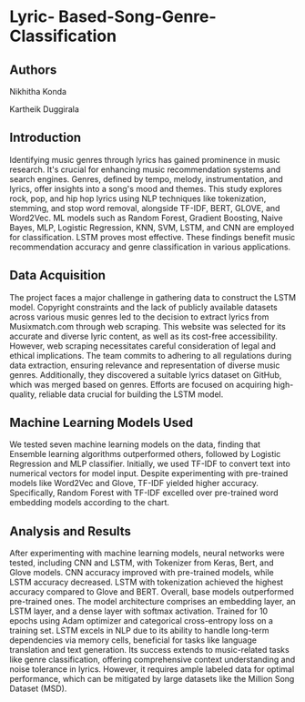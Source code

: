 # Lyric- Based-Song-Genre-Classification

## Authors
Nikhitha Konda

Kartheik Duggirala

## Introduction
Identifying music genres through lyrics has gained prominence in music research. It's crucial for enhancing music recommendation systems and search engines. Genres, defined by tempo, melody, instrumentation, and lyrics, offer insights into a song's mood and themes. This study explores rock, pop, and hip hop lyrics using NLP techniques like tokenization, stemming, and stop word removal, alongside TF-IDF, BERT, GLOVE, and Word2Vec. ML models such as Random Forest, Gradient Boosting, Naive Bayes, MLP, Logistic Regression, KNN, SVM, LSTM, and CNN are employed for classification. LSTM proves most effective. These findings benefit music recommendation accuracy and genre classification in various applications.

## Data Acquisition
The project faces a major challenge in gathering data to construct the LSTM model. Copyright constraints and the lack of publicly available datasets across various music genres led to the decision to extract lyrics from Musixmatch.com through web scraping. This website was selected for its accurate and diverse lyric content, as well as its cost-free accessibility. However, web scraping necessitates careful consideration of legal and ethical implications. The team commits to adhering to all regulations during data extraction, ensuring relevance and representation of diverse music genres. Additionally, they discovered a suitable lyrics dataset on GitHub, which was merged based on genres. Efforts are focused on acquiring high-quality, reliable data crucial for building the LSTM model.

## Machine Learning Models Used
We tested seven machine learning models on the data, finding that Ensemble learning algorithms outperformed others, followed by Logistic Regression and MLP classifier. Initially, we used TF-IDF to convert text into numerical vectors for model input. Despite experimenting with pre-trained models like Word2Vec and Glove, TF-IDF yielded higher accuracy. Specifically, Random Forest with TF-IDF excelled over pre-trained word embedding models according to the chart.

## Analysis and Results 
After experimenting with machine learning models, neural networks were tested, including CNN and LSTM, with Tokenizer from Keras, Bert, and Glove models. CNN accuracy improved with pre-trained models, while LSTM accuracy decreased. LSTM with tokenization achieved the highest accuracy compared to Glove and BERT. Overall, base models outperformed pre-trained ones.
The model architecture comprises an embedding layer, an LSTM layer, and a dense layer with softmax activation. Trained for 10 epochs using Adam optimizer and categorical cross-entropy loss on a training set. LSTM excels in NLP due to its ability to handle long-term dependencies via memory cells, beneficial for tasks like language translation and text generation. Its success extends to music-related tasks like genre classification, offering comprehensive context understanding and noise tolerance in lyrics. However, it requires ample labeled data for optimal performance, which can be mitigated by large datasets like the Million Song Dataset (MSD).
